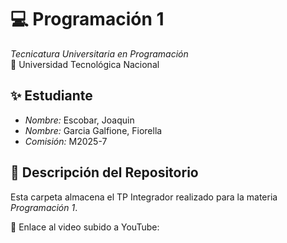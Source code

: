 # 💻 Programación 1  
*Tecnicatura Universitaria en Programación*  
📍 Universidad Tecnológica Nacional  

## ✨ Estudiante  
- *Nombre:* Escobar, Joaquin 
- *Nombre:* Garcia Galfione, Fiorella
- *Comisión:* M2025-7 

## 📂 Descripción del Repositorio  
Esta carpeta almacena el TP Integrador realizado para la materia *Programación 1*.

📌 Enlace al video subido a YouTube: